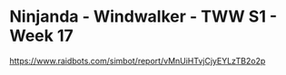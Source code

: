 # Ninjanda - Windwalker - TWW S1 - Week 17

https://www.raidbots.com/simbot/report/vMnUiHTvjCjyEYLzTB2o2p